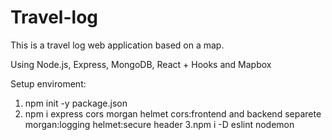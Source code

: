 # Travel-log

This is a travel log web application based on a map.

Using Node.js, Express, MongoDB, React + Hooks and Mapbox


Setup enviroment:

1. npm init -y       package.json
2. npm i express cors morgan helmet       cors:frontend and backend separete
                                          morgan:logging
                                          helmet:secure header
3.npm i -D eslint nodemon 
